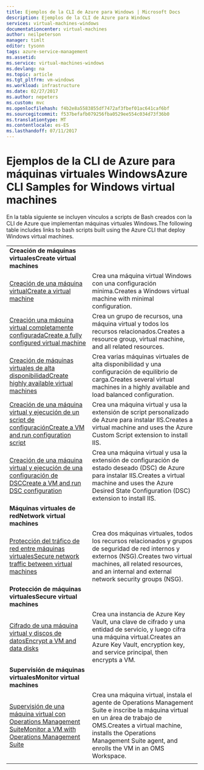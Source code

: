 ```yaml
---
title: Ejemplos de la CLI de Azure para Windows | Microsoft Docs
description: Ejemplos de la CLI de Azure para Windows
services: virtual-machines-windows
documentationcenter: virtual-machines
author: neilpeterson
manager: timlt
editor: tysonn
tags: azure-service-management
ms.assetid: 
ms.service: virtual-machines-windows
ms.devlang: na
ms.topic: article
ms.tgt_pltfrm: vm-windows
ms.workload: infrastructure
ms.date: 02/27/2017
ms.author: nepeters
ms.custom: mvc
ms.openlocfilehash: f4b2e8a5583855df7472af3fbef01ac641caf6bf
ms.sourcegitcommit: f537befafb079256fba0529ee554c034d73f36b0
ms.translationtype: MT
ms.contentlocale: es-ES
ms.lasthandoff: 07/11/2017
---
```

# <a name="azure-cli-samples-for-windows-virtual-machines"></a><span data-ttu-id="3912b-103">Ejemplos de la CLI de Azure para máquinas virtuales Windows</span><span class="sxs-lookup"><span data-stu-id="3912b-103">Azure CLI Samples for Windows virtual machines</span></span>

<span data-ttu-id="3912b-104">En la tabla siguiente se incluyen vínculos a scripts de Bash creados con la CLI de Azure que implementan máquinas virtuales Windows.</span><span class="sxs-lookup"><span data-stu-id="3912b-104">The following table includes links to bash scripts built using the Azure CLI that deploy Windows virtual machines.</span></span>

| | |
|---|---|
|<span data-ttu-id="3912b-105">**Creación de máquinas virtuales**</span><span class="sxs-lookup"><span data-stu-id="3912b-105">**Create virtual machines**</span></span>||
| [<span data-ttu-id="3912b-106">Creación de una máquina virtual</span><span class="sxs-lookup"><span data-stu-id="3912b-106">Create a virtual machine</span></span>](./../scripts/virtual-machines-windows-cli-sample-create-vm-quick-create.md?toc=%2fcli%2fazure%2ftoc.json) | <span data-ttu-id="3912b-107">Crea una máquina virtual Windows con una configuración mínima.</span><span class="sxs-lookup"><span data-stu-id="3912b-107">Creates a Windows virtual machine with minimal configuration.</span></span> |
| [<span data-ttu-id="3912b-108">Creación una máquina virtual completamente configurada</span><span class="sxs-lookup"><span data-stu-id="3912b-108">Create a fully configured virtual machine</span></span>](./../scripts/virtual-machines-windows-cli-sample-create-vm.md?toc=%2fcli%2fazure%2ftoc.json) | <span data-ttu-id="3912b-109">Crea un grupo de recursos, una máquina virtual y todos los recursos relacionados.</span><span class="sxs-lookup"><span data-stu-id="3912b-109">Creates a resource group, virtual machine, and all related resources.</span></span>|
| [<span data-ttu-id="3912b-110">Creación de máquinas virtuales de alta disponibilidad</span><span class="sxs-lookup"><span data-stu-id="3912b-110">Create highly available virtual machines</span></span>](./../scripts/virtual-machines-windows-cli-sample-nlb.md?toc=%2fcli%2fazure%2ftoc.json) | <span data-ttu-id="3912b-111">Crea varias máquinas virtuales de alta disponibilidad y una configuración de equilibrio de carga.</span><span class="sxs-lookup"><span data-stu-id="3912b-111">Creates several virtual machines in a highly available and load balanced configuration.</span></span> |
| [<span data-ttu-id="3912b-112">Creación de una máquina virtual y ejecución de un script de configuración</span><span class="sxs-lookup"><span data-stu-id="3912b-112">Create a VM and run configuration script</span></span>](./../scripts/virtual-machines-windows-cli-sample-create-vm-iis.md?toc=%2fcli%2fazure%2ftoc.json) | <span data-ttu-id="3912b-113">Crea una máquina virtual y usa la extensión de script personalizado de Azure para instalar IIS.</span><span class="sxs-lookup"><span data-stu-id="3912b-113">Creates a virtual machine and uses the Azure Custom Script extension to install IIS.</span></span> |
| [<span data-ttu-id="3912b-114">Creación de una máquina virtual y ejecución de una configuración de DSC</span><span class="sxs-lookup"><span data-stu-id="3912b-114">Create a VM and run DSC configuration</span></span>](./../scripts/virtual-machines-windows-cli-sample-create-iis-using-dsc.md?toc=%2fcli%2fazure%2ftoc.json) | <span data-ttu-id="3912b-115">Crea una máquina virtual y usa la extensión de configuración de estado deseado (DSC) de Azure para instalar IIS.</span><span class="sxs-lookup"><span data-stu-id="3912b-115">Creates a virtual machine and uses the Azure Desired State Configuration (DSC) extension to install IIS.</span></span> |
|<span data-ttu-id="3912b-116">**Máquinas virtuales de red**</span><span class="sxs-lookup"><span data-stu-id="3912b-116">**Network virtual machines**</span></span>||
| [<span data-ttu-id="3912b-117">Protección del tráfico de red entre máquinas virtuales</span><span class="sxs-lookup"><span data-stu-id="3912b-117">Secure network traffic between virtual machines</span></span>](./../scripts/virtual-machines-windows-cli-sample-create-vm-nsg.md?toc=%2fcli%2fazure%2ftoc.json) | <span data-ttu-id="3912b-118">Crea dos máquinas virtuales, todos los recursos relacionados y grupos de seguridad de red internos y externos (NSG).</span><span class="sxs-lookup"><span data-stu-id="3912b-118">Creates two virtual machines, all related resources, and an internal and external network security groups (NSG).</span></span> |
|<span data-ttu-id="3912b-119">**Protección de máquinas virtuales**</span><span class="sxs-lookup"><span data-stu-id="3912b-119">**Secure virtual machines**</span></span>||
| [<span data-ttu-id="3912b-120">Cifrado de una máquina virtual y discos de datos</span><span class="sxs-lookup"><span data-stu-id="3912b-120">Encrypt a VM and data disks</span></span>](./../scripts/virtual-machines-windows-cli-sample-encrypt-vm.md?toc=%2fcli%2fazure%2ftoc.json) | <span data-ttu-id="3912b-121">Crea una instancia de Azure Key Vault, una clave de cifrado y una entidad de servicio, y luego cifra una máquina virtual.</span><span class="sxs-lookup"><span data-stu-id="3912b-121">Creates an Azure Key Vault, encryption key, and service principal, then encrypts a VM.</span></span> |
|<span data-ttu-id="3912b-122">**Supervisión de máquinas virtuales**</span><span class="sxs-lookup"><span data-stu-id="3912b-122">**Monitor virtual machines**</span></span>||
| [<span data-ttu-id="3912b-123">Supervisión de una máquina virtual con Operations Management Suite</span><span class="sxs-lookup"><span data-stu-id="3912b-123">Monitor a VM with Operations Management Suite</span></span>](./../scripts/virtual-machines-windows-cli-sample-create-vm-oms.md?toc=%2fcli%2fazure%2ftoc.json) | <span data-ttu-id="3912b-124">Crea una máquina virtual, instala el agente de Operations Management Suite e inscribe la máquina virtual en un área de trabajo de OMS.</span><span class="sxs-lookup"><span data-stu-id="3912b-124">Creates a virtual machine, installs the Operations Management Suite agent, and enrolls the VM in an OMS Workspace.</span></span>  |
| | |
